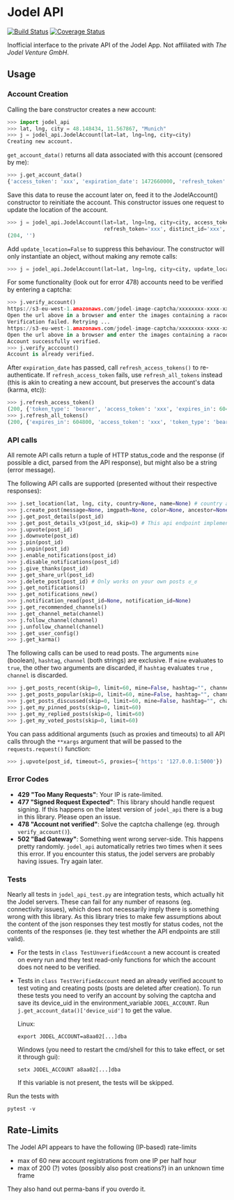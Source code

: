 # Jodel API

[![Build Status](https://travis-ci.org/nborrmann/jodel_api.svg?branch=master)](https://travis-ci.org/nborrmann/jodel_api) [![Coverage Status](https://img.shields.io/codecov/c/github/nborrmann/jodel_api.svg)](https://codecov.io/gh/nborrmann/jodel_api)

Inofficial interface to the private API of the Jodel App. Not affiliated with *The Jodel Venture GmbH*.

## Usage

### Account Creation

Calling the bare constructor creates a new account:
```python
>>> import jodel_api
>>> lat, lng, city = 48.148434, 11.567867, "Munich"
>>> j = jodel_api.JodelAccount(lat=lat, lng=lng, city=city)
Creating new account.
```
`get_account_data()` returns all data associated with this account (censored by me):
```python
>>> j.get_account_data()
{'access_token': 'xxx', 'expiration_date': 1472660000, 'refresh_token': 'xxx', 'distinct_id': 'xxx', 'device_uid': 'xxx'}
```

Save this data to reuse the account later on, feed it to the JodelAccount() constructor to reinitiate the account. This constructor issues one request to update the location of the account.
```python
>>> j = jodel_api.JodelAccount(lat=lat, lng=lng, city=city, access_token='xxx', expiration_date='xxx', 
                               refresh_token='xxx', distinct_id='xxx', device_uid='xxx')
(204, '')
```

Add `update_location=False` to suppress this behaviour. The constructor will only instantiate an object, without making any remote calls:
```python
>>> j = jodel_api.JodelAccount(lat=lat, lng=lng, city=city, update_location=False, **account_data)
```

For some functionality (look out for error 478) accounts need to be verified by entering a captcha:
```python
>>> j.verify_account()
https://s3-eu-west-1.amazonaws.com/jodel-image-captcha/xxxxxxxx-xxxx-xxxx-xxxx-xxxxxxxxxxxx.png
Open the url above in a browser and enter the images containing a racoon (left to right, starting with 0) separated by spaces: 3 5
Verification failed. Retrying ...
https://s3-eu-west-1.amazonaws.com/jodel-image-captcha/xxxxxxxx-xxxx-xxxx-xxxx-xxxxxxxxxxxx.png
Open the url above in a browser and enter the images containing a racoon (left to right, starting with 0) separated by spaces: 0 3 7
Account successfully verified.
>>> j.verify_acccount()
Account is already verified.
```
After `expiration_date` has passed, call `refresh_access_tokens()` to re-authenticate. If `refresh_access_token` fails, use `refresh_all_tokens` instead (this is akin to creating a new account, but preserves the account's data (karma, etc)):
```python
>>> j.refresh_access_token()
(200, {'token_type': 'bearer', 'access_token': 'xxx', 'expires_in': 604800, 'expiration_date': xxx})
>>> j.refresh_all_tokens()
(200, {'expires_in': 604800, 'access_token': 'xxx', 'token_type': 'bearer', 'returning': True, 'refresh_token': 'xxx', 'expiration_date': 1472600000, 'distinct_id': 'xxx'})
```

### API calls

All remote API calls return a tuple of HTTP status_code and the response (if possible a dict, parsed from the API response), but might also be a string (error message).

The following API calls are supported (presented without their respective responses):
```python
>>> j.set_location(lat, lng, city, country=None, name=None) # country and name appear to have no effect
>>> j.create_post(message=None, imgpath=None, color=None, ancestor=None, channel="")
>>> j.get_post_details(post_id)
>>> j.get_post_details_v3(post_id, skip=0) # This api endpoint implements paging and returns at most 50 replies, use the skip parameter to page through the thread. 
>>> j.upvote(post_id)
>>> j.downvote(post_id)
>>> j.pin(post_id)
>>> j.unpin(post_id)
>>> j.enable_notifications(post_id)
>>> j.disable_notifications(post_id)
>>> j.give_thanks(post_id)
>>> j.get_share_url(post_id)
>>> j.delete_post(post_id) # Only works on your own posts ಠ_ಠ
>>> j.get_notifications()
>>> j.get_notifications_new()
>>> j.notification_read(post_id=None, notification_id=None)
>>> j.get_recommended_channels()
>>> j.get_channel_meta(channel)
>>> j.follow_channel(channel)
>>> j.unfollow_channel(channel)
>>> j.get_user_config()
>>> j.get_karma()
```

The following calls can be used to read posts. The arguments `mine` (boolean), `hashtag`, `channel` (both strings) are exclusive. If `mine` evaluates to `true`, the other two arguments are discarded, if `hashtag` evaluates `true` , `channel` is discarded. 
```python
>>> j.get_posts_recent(skip=0, limit=60, mine=False, hashtag="", channel="")
>>> j.get_posts_popular(skip=0, limit=60, mine=False, hashtag="", channel="")
>>> j.get_posts_discussed(skip=0, limit=60, mine=False, hashtag="", channel="")
>>> j.get_my_pinned_posts(skip=0, limit=60)
>>> j.get_my_replied_posts(skip=0, limit=60)
>>> j.get_my_voted_posts(skip=0, limit=60)
```

You can pass additional arguments (such as proxies and timeouts) to all API calls through the `**xargs` argument that will be passed to the `requests.request()` function:
```python
>>> j.upvote(post_id, timeout=5, proxies={'https': '127.0.0.1:5000'})
```

### Error Codes

 - **429 "Too Many Requests"**: Your IP is rate-limited.
 - **477 "Signed Request Expected"**: This library should handle request signing. If this happens on the latest version of `jodel_api` there is a bug in this library. Please open an issue.
 - **478 "Account not verified"**: Solve the captcha challenge (eg. through `verify_account()`).
 - **502 "Bad Gateway"**:  Something went wrong server-side. This happens pretty randomly. `jodel_api` automatically retries two times when it sees this error. If you encounter this status, the jodel servers are probably having issues. Try again later.

### Tests

Nearly all tests in `jodel_api_test.py` are integration tests, which actually hit the Jodel servers. These can fail for any number of reasons (eg. connectivity issues), which does not necessarily imply there is something wrong with this library. As this library tries to make few assumptions about the content of the json responses they test mostly for status codes, not the contents of the responses (ie. they test whether the API endpoints are still valid).

 - For the tests in `class TestUnverifiedAccount` a new account is created on every run and they test read-only functions for which the account does not need to be verified. 
 - Tests in `class TestVerifiedAccount` need an already verified account to test voting and creating posts (posts are deleted after creation). To run these tests you need to verify an account by solving the captcha and save its device_uid in the environment_variable `JODEL_ACCOUNT`. Run `j.get_account_data()['device_uid']` to get the value.

    Linux:
    ```
    export JODEL_ACCOUNT=a8aa02[...]dba
    ```
    Windows (you need to restart the cmd/shell for this to take effect, or set it through gui):
    ```
    setx JODEL_ACCOUNT a8aa02[...]dba
    ```
    If this variable is not present, the tests will be skipped.


Run the tests with

```pytest -v```

## Rate-Limits

The Jodel API appears to have the following (IP-based) rate-limits

- max of 60 new account registrations from one IP per half hour
- max of 200 (?) votes (possibly also post creations?) in an unknown time frame

They also hand out perma-bans if you overdo it.
